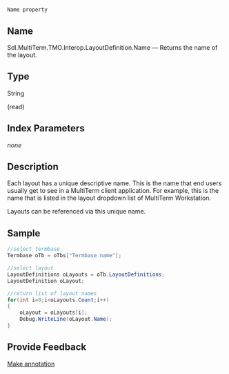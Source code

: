 

# 
    Name property



## Name

Sdl.MultiTerm.TMO.Interop.LayoutDefinition.Name —          Returns the name of the layout.



## Type

String

(read)



## Index Parameters
*none*


## Description



Each layout has a unique descriptive name. This is the name that end users usually get to see in a MultiTerm client application. For example, this is the name that is listed in the layout dropdown list of MultiTerm Workstation.

Layouts can be referenced via this unique name.



## Sample


```cs
//select termbase
Termbase oTb = oTbs["Termbase name"];

//select layout
LayoutDefinitions oLayouts = oTb.LayoutDefinitions;
LayoutDefinition oLayout;

//return list of layout names
for(int i=0;i<oLayouts.Count;i++)
{
   	oLayout = oLayouts[i];
   	Debug.WriteLine(oLayout.Name);
}
```



## Provide Feedback

[Make annotation](mailto:sdk-feedback@sdl.com&amp;subject=Reference%20for%20Sdl.MultiTerm.TMO.Interop.LayoutDefinition.Name)

